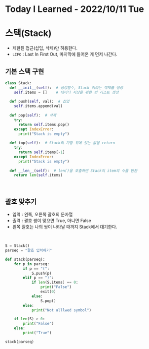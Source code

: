 # Today I Learned - 2022/10/11 Tue

# 스택(Stack)
- 제한된 접근(삽입, 삭제)만 허용한다.
- `LIFO` : Last In First Out, 마지막에 들어온 게 먼저 나간다.

## 기본 스택 구현
```python
class Stack:
  def __init__(self):  # 생성함수, Stack 이라는 객체를 생성
    self.items = []    # 데이터 저장을 위한 빈 리스트 생성
    
  def push(self, val):  # 삽입
    self.items.append(val)
    
  def pop(self):  # 삭제
    try:
      return self.items.pop()
    except IndexError:
      print("Stack is empty")
      
  def top(self):  # Stack의 가장 위에 있는 값을 return
    try:
      return self.items[-1]
    except IndexError:
      print("Stack is empty")
      
  def __len__(self):  # len()을 호출하면 Stack의 item의 수를 반환
    return len(self.items)
```
<br>

## 괄호 맞추기
- 입력 : 왼쪽, 오른쪽 괄호의 문자열
- 출력 : 괄호 쌍이 맞으면 True, 아니면 False
- 왼쪽 괄호는 나의 쌍이 나타날 때까지 Stack에서 대기한다.
<br>

```python
S = Stack()
parseq = "괄호 입력하기"

def stack(parseq):
    for p in parseq:
        if p == "(":
            S.push(p)
        elif p == ")":
            if len(S.items) == 0:
                print("False")
                exit(0)
            else:
                S.pop()
        else:
            print("Not alllwed symbol")

    if len(S) > 0:
        print("False")
    else:
        print("True")

stack(parseq)
```

